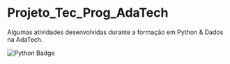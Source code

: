 # Projeto_Tec_Prog_AdaTech
Algumas atividades desenvolvidas durante a formação em Python & Dados na AdaTech.

<div id="badges">
    <img src="https://img.shields.io/badge/Python-3776AB.svg?style=for-the-badge&logo=Python&logoColor=white" alt="Python Badge"/>
  </a>
  </div>

